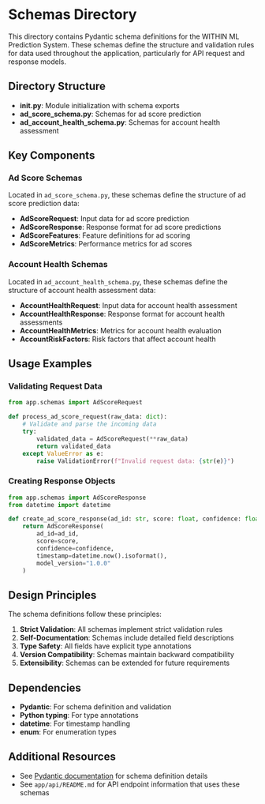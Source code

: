 # Schemas Directory

This directory contains Pydantic schema definitions for the WITHIN ML Prediction System. These schemas define the structure and validation rules for data used throughout the application, particularly for API request and response models.

## Directory Structure

- **__init__.py**: Module initialization with schema exports
- **ad_score_schema.py**: Schemas for ad score prediction
- **ad_account_health_schema.py**: Schemas for account health assessment

## Key Components

### Ad Score Schemas

Located in `ad_score_schema.py`, these schemas define the structure of ad score prediction data:

- **AdScoreRequest**: Input data for ad score prediction
- **AdScoreResponse**: Response format for ad score predictions
- **AdScoreFeatures**: Feature definitions for ad scoring
- **AdScoreMetrics**: Performance metrics for ad scores

### Account Health Schemas

Located in `ad_account_health_schema.py`, these schemas define the structure of account health assessment data:

- **AccountHealthRequest**: Input data for account health assessment
- **AccountHealthResponse**: Response format for account health assessments
- **AccountHealthMetrics**: Metrics for account health evaluation
- **AccountRiskFactors**: Risk factors that affect account health

## Usage Examples

### Validating Request Data

```python
from app.schemas import AdScoreRequest

def process_ad_score_request(raw_data: dict):
    # Validate and parse the incoming data
    try:
        validated_data = AdScoreRequest(**raw_data)
        return validated_data
    except ValueError as e:
        raise ValidationError(f"Invalid request data: {str(e)}")
```

### Creating Response Objects

```python
from app.schemas import AdScoreResponse
from datetime import datetime

def create_ad_score_response(ad_id: str, score: float, confidence: float):
    return AdScoreResponse(
        ad_id=ad_id,
        score=score,
        confidence=confidence,
        timestamp=datetime.now().isoformat(),
        model_version="1.0.0"
    )
```

## Design Principles

The schema definitions follow these principles:

1. **Strict Validation**: All schemas implement strict validation rules
2. **Self-Documentation**: Schemas include detailed field descriptions
3. **Type Safety**: All fields have explicit type annotations
4. **Version Compatibility**: Schemas maintain backward compatibility
5. **Extensibility**: Schemas can be extended for future requirements

## Dependencies

- **Pydantic**: For schema definition and validation
- **Python typing**: For type annotations
- **datetime**: For timestamp handling
- **enum**: For enumeration types

## Additional Resources

- See [Pydantic documentation](https://docs.pydantic.dev/) for schema definition details
- See `app/api/README.md` for API endpoint information that uses these schemas 